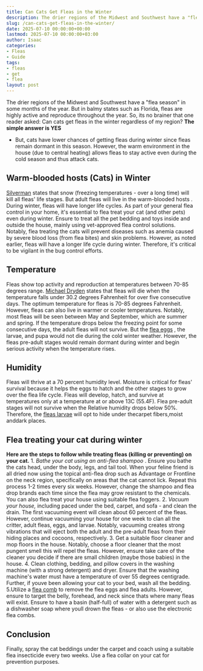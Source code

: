 ```yaml
---
title: Can Cats Get Fleas in the Winter
description: The drier regions of the Midwest and Southwest have a "flea season" in some months of the year. But in balmy states such as Florida, fleas are highly active...
slug: /can-cats-get-fleas-in-the-winter/
date: 2025-07-10 00:00:00+00:00
lastmod: 2025-07-10 00:00:00+03:00
author: Isaac
categories:
- Fleas
- Guide
tags:
- fleas
- get
- flea
layout: post
---
```

The drier regions of the Midwest and Southwest have a "flea season" in some months of the year. But in balmy states such as Florida, fleas are highly active and reproduce throughout the year.
So, its no brainer that one reader asked: Can cats get fleas in the winter regardless of my region?
**The simple answer is YES**
- But, cats have lower chances of getting fleas during winter since fleas remain dormant in this season. However, the warm environment in the house (due to central heating) allows
fleas to stay
active even during the cold season and thus attack cats.

## Warm-blooded hosts (Cats) in Winter
[Silverman](http://www4.ncsu.edu/~jsilver/Silverman%20et%20al%202581.pdf)
states that snow (freezing temperatures - over a long time) will kill all fleas' life stages. But adult
fleas will live in the warm-blooded hosts
. During winter, fleas will have longer life cycles.
As part of your general flea control in your home, it's essential to flea treat your cat (and other pets) even during winter. Ensure to treat all the pet bedding and toys inside and outside the house, mainly using vet-approved flea control solutions.
Notably, flea treating the cats will prevent diseases such as anemia caused by severe blood loss (from flea bites) and skin problems. However, as noted earlier, fleas will have a longer life cycle during winter. Therefore, it's critical to be vigilant in the bug control efforts.
## Temperature
Fleas show top activity
and reproduction at temperatures between 70-85 degrees range.
[Michael Dryden](http://citeseerx.ist.psu.edu/viewdoc/download?doi=10.1.1.621.743&rep=rep1&type=pdf)
states that fleas will die when the temperature falls under 30.2 degrees Fahrenheit for over five consecutive days.
The optimum temperature for fleas is 70-85 degrees Fahrenheit. However, fleas can also live in warmer or cooler temperatures. Notably, most fleas will be seen between May and September, which are summer and spring.
If the temperature drops below the freezing point for some consecutive days, the adult fleas will not survive. But the
[flea eggs](https://pestpolicy.com/how-to-kill-flea-eggs/)
, the larvae, and pupa would not die during the cold winter weather. However, the fleas pre-adult stages would remain dormant during winter and begin serious activity when the temperature rises.
## Humidity
Fleas will thrive at a 70 percent humidity level. Moisture is critical for fleas' survival because it helps the eggs to hatch and the other stages to grow over the flea life cycle. Fleas will develop, hatch, and survive at temperatures only at a temperature at or above 13C (55.4F).
Flea pre-adult stages will not survive when the Relative humidity drops below 50%. Therefore, the
[fleas larvae](https://pestpolicy.com/what-do-flea-larvae-look-like/)
will opt to hide under thecarpet fibers,moist anddark places.
## **Flea treating your cat during winter**
**Here are the steps to follow while treating fleas (killing or preventing) on your cat.**
1.
*Bathe your cat using an anti-flea shampoo*
. Ensure you bathe the cats head, under the body, legs, and tail tool. When your feline friend is all dried  now using the topical anti-flea drop such as Advantage or Frontline on the neck region, specifically on areas that the cat cannot lick.
Repeat this process 1-2 times every six weeks. However, change the shampoo and flea drop brands each time since the flea may grow resistant to the chemicals. You can also flea treat your house using suitable flea foggers.
2.
*Vacuum your house,*
including paced under the bed, carpet, and sofa - and clean the drain. The first
vacuuming event will clean
about 60 percent of the fleas. However, continue vacuuming your house for one week to clan all the critter, adult fleas, eggs, and larvae. Notably, vacuuming creates strong vibrations that will eject both the adult and the pre-adult fleas from their hiding places and cocoons, respectively.
3. Get a suitable floor cleaner and mop floors in the house. Notably, choose a floor cleaner that the most pungent smell  this will repel the fleas. However, ensure take care of the cleaner you decide if there are small children (maybe those babies) in the house.
4. Clean clothing, bedding, and pillow covers in the washing machine (with a strong detergent) and dryer. Ensure that the washing machine's water must have a temperature of over 55 degrees centigrade. Further, if youve been allowing your cat to your bed, wash all the bedding.
5.Utilize a
[flea comb](https://pestpolicy.com/best-flea-comb-for-cats/)
to remove the flea eggs and flea adults. However, ensure to target the belly, forehead, and neck since thats where many fleas will exist. Ensure to have a basin (half-full) of water with a detergent such as a dishwasher soap where youll drown the fleas - or also use the electronic flea combs.
## Conclusion
Finally, spray the cat beddings under the carpet and coach using a suitable flea insecticide every two weeks. Use a flea collar on your cat for prevention purposes.
